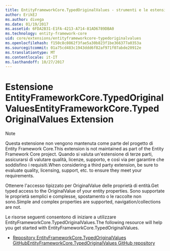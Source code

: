 ```yaml
---
title: EntityFrameworkCore.TypedOriginalValues - strumenti e le estensioni - EF Core
author: ErikEJ
ms.author: divega
ms.date: 01/19/2017
ms.assetid: 6FDA2B31-E1FA-4213-A714-81AD6789DBA0
ms.technology: entity-framework-core
uid: core/extensions/entityframeworkcore-typedoriginalvalues
ms.openlocfilehash: f150c8c0862f3fae5a30b823f1be366377a0353a
ms.sourcegitcommit: 01a75cd483c1943ddd6f82af971f07abde20912e
ms.translationtype: MT
ms.contentlocale: it-IT
ms.lasthandoff: 10/27/2017
---
```

# <a name="entityframeworkcoretypedoriginalvalues-extension"></a><span data-ttu-id="81930-102">Estensione EntityFrameworkCore.TypedOriginalValues</span><span class="sxs-lookup"><span data-stu-id="81930-102">EntityFrameworkCore.TypedOriginalValues Extension</span></span>

> [!NOTE]  
> <span data-ttu-id="81930-103">Questa estensione non vengono mantenuta come parte del progetto di Entity Framework Core.</span><span class="sxs-lookup"><span data-stu-id="81930-103">This extension is not maintained as part of the Entity Framework Core project.</span></span> <span data-ttu-id="81930-104">Quando si valuta un'estensione di terze parti, assicurarsi di valutare qualità, licenze, supporto, e così via per garantire che soddisfino i requisiti.</span><span class="sxs-lookup"><span data-stu-id="81930-104">When considering a third party extension, be sure to evaluate quality, licensing, support, etc. to ensure they meet your requirements.</span></span>

<span data-ttu-id="81930-105">Ottenere l'accesso tipizzato per OriginalValue delle proprietà di entità.</span><span class="sxs-lookup"><span data-stu-id="81930-105">Get typed access to the OriginalValue of your entity properties.</span></span> <span data-ttu-id="81930-106">Sono supportate le proprietà semplici e complesse, spostamento o le raccolte non sono.</span><span class="sxs-lookup"><span data-stu-id="81930-106">Simple and complex properties are supported, navigation/collections are not.</span></span>

<span data-ttu-id="81930-107">Le risorse seguenti consentono di iniziare a utilizzare EntityFrameworkCore.TypedOriginalValues.</span><span class="sxs-lookup"><span data-stu-id="81930-107">The following resource will help you get started with EntityFrameworkCore.TypedOriginalValues.</span></span>
* [<span data-ttu-id="81930-108">Repository EntityFrameworkCore.TypedOriginalValues GitHub</span><span class="sxs-lookup"><span data-stu-id="81930-108">EntityFrameworkCore.TypedOriginalValues GitHub repository</span></span>](https://github.com/NickStrupat/EntityFramework.TypedOriginalValues/)
